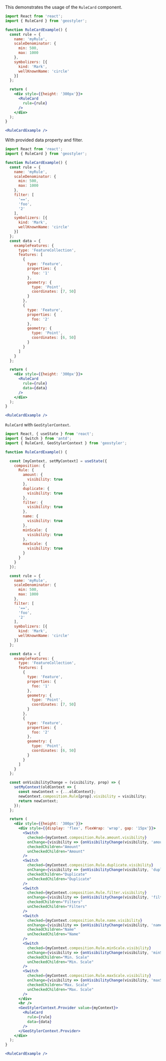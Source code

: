 <!--
 * Released under the BSD 2-Clause License
 *
 * Copyright © 2021-present, terrestris GmbH & Co. KG and GeoStyler contributors
 * All rights reserved.
 *
 * Redistribution and use in source and binary forms, with or without
 * modification, are permitted provided that the following conditions are met:
 *
 * * Redistributions of source code must retain the above copyright notice,
 *   this list of conditions and the following disclaimer.
 *
 * * Redistributions in binary form must reproduce the above copyright notice,
 *   this list of conditions and the following disclaimer in the documentation
 *   and/or other materials provided with the distribution.
 *
 * THIS SOFTWARE IS PROVIDED BY THE COPYRIGHT HOLDERS AND CONTRIBUTORS "AS IS"
 * AND ANY EXPRESS OR IMPLIED WARRANTIES, INCLUDING, BUT NOT LIMITED TO, THE
 * IMPLIED WARRANTIES OF MERCHANTABILITY AND FITNESS FOR A PARTICULAR PURPOSE
 * ARE DISCLAIMED. IN NO EVENT SHALL THE COPYRIGHT HOLDER OR CONTRIBUTORS BE
 * LIABLE FOR ANY DIRECT, INDIRECT, INCIDENTAL, SPECIAL, EXEMPLARY, OR
 * CONSEQUENTIAL DAMAGES (INCLUDING, BUT NOT LIMITED TO, PROCUREMENT OF
 * SUBSTITUTE GOODS OR SERVICES; LOSS OF USE, DATA, OR PROFITS; OR BUSINESS
 * INTERRUPTION) HOWEVER CAUSED AND ON ANY THEORY OF LIABILITY, WHETHER IN
 * CONTRACT, STRICT LIABILITY, OR TORT (INCLUDING NEGLIGENCE OR OTHERWISE)
 * ARISING IN ANY WAY OUT OF THE USE OF THIS SOFTWARE, EVEN IF ADVISED OF THE
 * POSSIBILITY OF SUCH DAMAGE.
 *
-->

This demonstrates the usage of the `RuleCard` component.

```jsx
import React from 'react';
import { RuleCard } from 'geostyler';

function RuleCardExample() {
  const rule = {
    name: 'myRule',
    scaleDenominator: {
      min: 500,
      max: 1000
    },
    symbolizers: [{
      kind: 'Mark',
      wellKnownName: 'circle'
    }]
  };

  return (
    <div style={{height: '300px'}}>
      <RuleCard
        rule={rule}
      />
    </div>
  );
}

<RuleCardExample />
```

With provided data property and filter.

```jsx
import React from 'react';
import { RuleCard } from 'geostyler';

function RuleCardExample() {
  const rule = {
    name: 'myRule',
    scaleDenominator: {
      min: 500,
      max: 1000
    },
    filter: [
      '==',
      'foo',
      '2'
    ],
    symbolizers: [{
      kind: 'Mark',
      wellKnownName: 'circle'
    }]
  };
  const data = {
    exampleFeatures: {
      type: 'FeatureCollection',
      features: [
        {
          type: 'Feature',
          properties: {
            foo: '1'
          },
          geometry: {
            type: 'Point',
            coordinates: [7, 50]
          }
        },
        {
          type: 'Feature',
          properties: {
            foo: '2'
          },
          geometry: {
            type: 'Point',
            coordinates: [6, 50]
          }
        }
      ]
    }
  };

  return (
    <div style={{height: '300px'}}>
      <RuleCard
        rule={rule}
        data={data}
      />
    </div>
  );
}

<RuleCardExample />
```

`RuleCard` with `GeoStylerContext`.

```jsx
import React, { useState } from 'react';
import { Switch } from 'antd';
import { RuleCard, GeoStylerContext } from 'geostyler';

function RuleCardExample() {

  const [myContext, setMyContext] = useState({
    composition: {
      Rule: {
        amount: {
          visibility: true
        },
        duplicate: {
          visibility: true
        },
        filter: {
          visibility: true
        },
        name: {
          visibility: true
        },
        minScale: {
          visibility: true
        },
        maxScale: {
          visibility: true
        }
      }
    }
  });

  const rule = {
    name: 'myRule',
    scaleDenominator: {
      min: 500,
      max: 1000
    },
    filter: [
      '==',
      'foo',
      '2'
    ],
    symbolizers: [{
      kind: 'Mark',
      wellKnownName: 'circle'
    }]
  };

  const data = {
    exampleFeatures: {
      type: 'FeatureCollection',
      features: [
        {
          type: 'Feature',
          properties: {
            foo: '1'
          },
          geometry: {
            type: 'Point',
            coordinates: [7, 50]
          }
        },
        {
          type: 'Feature',
          properties: {
            foo: '2'
          },
          geometry: {
            type: 'Point',
            coordinates: [6, 50]
          }
        }
      ]
    }
  };

  const onVisibilityChange = (visibility, prop) => {
    setMyContext(oldContext => {
      const newContext = {...oldContext};
      newContext.composition.Rule[prop].visibility = visibility;
      return newContext;
    });
  };

  return (
    <div style={{height: '300px'}}>
      <div style={{display: 'flex', flexWrap: 'wrap', gap: '15px'}}>
        <Switch
          checked={myContext.composition.Rule.amount.visibility}
          onChange={visibility => {onVisibilityChange(visibility, 'amount')}}
          checkedChildren="Amount"
          unCheckedChildren="Amount"
        />
        <Switch
          checked={myContext.composition.Rule.duplicate.visibility}
          onChange={visibility => {onVisibilityChange(visibility, 'duplicate')}}
          checkedChildren="Duplicate"
          unCheckedChildren="Duplicate"
        />
        <Switch
          checked={myContext.composition.Rule.filter.visibility}
          onChange={visibility => {onVisibilityChange(visibility, 'filter')}}
          checkedChildren="Filters"
          unCheckedChildren="Filters"
        />
        <Switch
          checked={myContext.composition.Rule.name.visibility}
          onChange={visibility => {onVisibilityChange(visibility, 'name')}}
          checkedChildren="Name"
          unCheckedChildren="Name"
        />
        <Switch
          checked={myContext.composition.Rule.minScale.visibility}
          onChange={visibility => {onVisibilityChange(visibility, 'minScale')}}
          checkedChildren="Min. Scale"
          unCheckedChildren="Min. Scale"
        />
        <Switch
          checked={myContext.composition.Rule.maxScale.visibility}
          onChange={visibility => {onVisibilityChange(visibility, 'maxScale')}}
          checkedChildren="Max. Scale"
          unCheckedChildren="Max. Scale"
        />
      </div>
      <hr />
      <GeoStylerContext.Provider value={myContext}>
        <RuleCard
          rule={rule}
          data={data}
        />
      </GeoStylerContext.Provider>
    </div>
  );
}

<RuleCardExample />
```

